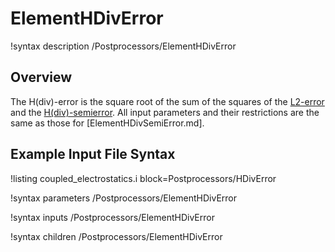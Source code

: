 # ElementHDivError

!syntax description /Postprocessors/ElementHDivError

## Overview

The H(div)-error is the square root of the sum of the squares of the
[L2-error](ElementVectorL2Error.md) and the
[H(div)-semierror](ElementHDivSemiError.md).
All input parameters and their restrictions are the same as those for
[ElementHDivSemiError.md].

## Example Input File Syntax

!listing coupled_electrostatics.i block=Postprocessors/HDivError

!syntax parameters /Postprocessors/ElementHDivError

!syntax inputs /Postprocessors/ElementHDivError

!syntax children /Postprocessors/ElementHDivError